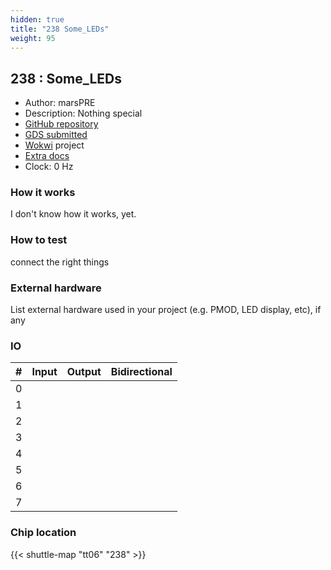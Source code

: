 ```yaml
---
hidden: true
title: "238 Some_LEDs"
weight: 95
---
```


## 238 : Some_LEDs

* Author: marsPRE
* Description: Nothing special 
* [GitHub repository](https://github.com/marsPRE/tinytapeout_workshop)
* [GDS submitted](https://github.com/marsPRE/tinytapeout_workshop/actions/runs/8673999176)
* [Wokwi](https://wokwi.com/projects/395055035944909825) project
* [Extra docs](None)
* Clock: 0 Hz

<!---

This file is used to generate your project datasheet. Please fill in the information below and delete any unused
sections.

You can also include images in this folder and reference them in the markdown. Each image must be less than
512 kb in size, and the combined size of all images must be less than 1 MB.
-->


### How it works

I don't know how it works, yet.

### How to test

connect the right things

### External hardware

List external hardware used in your project (e.g. PMOD, LED display, etc), if any


### IO

| # | Input          | Output         | Bidirectional   |
| - | -------------- | -------------- | --------------- |
| 0 |  |  |  |
| 1 |  |  |  |
| 2 |  |  |  |
| 3 |  |  |  |
| 4 |  |  |  |
| 5 |  |  |  |
| 6 |  |  |  |
| 7 |  |  |  |

### Chip location

{{< shuttle-map "tt06" "238" >}}
